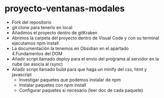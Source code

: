 # proyecto-ventanas-modales

- Fork del repositorio
- git clone para tenerlo en local
- Añadimos el proyecto dentro de gitKraken
- Abrimos la carpeta del proyecto dentro de Visual Code y con su terminal ejecutamos npm install
- La documentación la tenemos en Obsidian en el apartado 4.Fundamentos del DOM
- Añadir script llamado deploy para el envio del programa al servidor en la nube (se asocia al rsync)
- Añadir script llamado build para que haga un minify del css, html y javascript
  - Investigar paquetes que podemos instalar de npm
  - Instalar paquetes con npm install
  - Configurar paquetes si necesario (leer doc de cada paquete)
